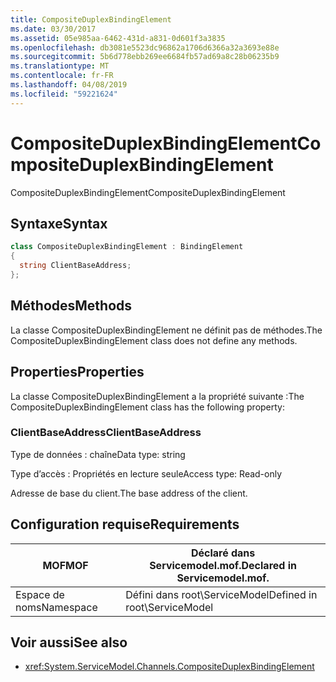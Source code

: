 ```yaml
---
title: CompositeDuplexBindingElement
ms.date: 03/30/2017
ms.assetid: 05e985aa-6462-431d-a831-0d601f3a3835
ms.openlocfilehash: db3081e5523dc96862a1706d6366a32a3693e88e
ms.sourcegitcommit: 5b6d778ebb269ee6684fb57ad69a8c28b06235b9
ms.translationtype: MT
ms.contentlocale: fr-FR
ms.lasthandoff: 04/08/2019
ms.locfileid: "59221624"
---
```

# <a name="compositeduplexbindingelement"></a><span data-ttu-id="a7ece-102">CompositeDuplexBindingElement</span><span class="sxs-lookup"><span data-stu-id="a7ece-102">CompositeDuplexBindingElement</span></span>
<span data-ttu-id="a7ece-103">CompositeDuplexBindingElement</span><span class="sxs-lookup"><span data-stu-id="a7ece-103">CompositeDuplexBindingElement</span></span>  
  
## <a name="syntax"></a><span data-ttu-id="a7ece-104">Syntaxe</span><span class="sxs-lookup"><span data-stu-id="a7ece-104">Syntax</span></span>  
  
```csharp
class CompositeDuplexBindingElement : BindingElement  
{  
  string ClientBaseAddress;  
};  
```  
  
## <a name="methods"></a><span data-ttu-id="a7ece-105">Méthodes</span><span class="sxs-lookup"><span data-stu-id="a7ece-105">Methods</span></span>  
 <span data-ttu-id="a7ece-106">La classe CompositeDuplexBindingElement ne définit pas de méthodes.</span><span class="sxs-lookup"><span data-stu-id="a7ece-106">The CompositeDuplexBindingElement class does not define any methods.</span></span>  
  
## <a name="properties"></a><span data-ttu-id="a7ece-107">Properties</span><span class="sxs-lookup"><span data-stu-id="a7ece-107">Properties</span></span>  
 <span data-ttu-id="a7ece-108">La classe CompositeDuplexBindingElement a la propriété suivante :</span><span class="sxs-lookup"><span data-stu-id="a7ece-108">The CompositeDuplexBindingElement class has the following property:</span></span>  
  
### <a name="clientbaseaddress"></a><span data-ttu-id="a7ece-109">ClientBaseAddress</span><span class="sxs-lookup"><span data-stu-id="a7ece-109">ClientBaseAddress</span></span>  
 <span data-ttu-id="a7ece-110">Type de données : chaîne</span><span class="sxs-lookup"><span data-stu-id="a7ece-110">Data type: string</span></span>  
  
 <span data-ttu-id="a7ece-111">Type d’accès : Propriétés en lecture seule</span><span class="sxs-lookup"><span data-stu-id="a7ece-111">Access type: Read-only</span></span>  
  
 <span data-ttu-id="a7ece-112">Adresse de base du client.</span><span class="sxs-lookup"><span data-stu-id="a7ece-112">The base address of the client.</span></span>  
  
## <a name="requirements"></a><span data-ttu-id="a7ece-113">Configuration requise</span><span class="sxs-lookup"><span data-stu-id="a7ece-113">Requirements</span></span>  
  
|<span data-ttu-id="a7ece-114">MOF</span><span class="sxs-lookup"><span data-stu-id="a7ece-114">MOF</span></span>|<span data-ttu-id="a7ece-115">Déclaré dans Servicemodel.mof.</span><span class="sxs-lookup"><span data-stu-id="a7ece-115">Declared in Servicemodel.mof.</span></span>|  
|---------|-----------------------------------|  
|<span data-ttu-id="a7ece-116">Espace de noms</span><span class="sxs-lookup"><span data-stu-id="a7ece-116">Namespace</span></span>|<span data-ttu-id="a7ece-117">Défini dans root\ServiceModel</span><span class="sxs-lookup"><span data-stu-id="a7ece-117">Defined in root\ServiceModel</span></span>|  
  
## <a name="see-also"></a><span data-ttu-id="a7ece-118">Voir aussi</span><span class="sxs-lookup"><span data-stu-id="a7ece-118">See also</span></span>

- <xref:System.ServiceModel.Channels.CompositeDuplexBindingElement>
